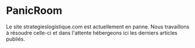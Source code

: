 # PanicRoom

Le site strategieslogistique.com est actuellement en panne. Nous travaillons à résoudre celle-ci et dans l'attente hébergeons ici les derniers articles publiés.
